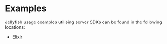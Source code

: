 # Examples

Jellyfish usage examples utilising server SDKs can be found in the following locations:
- [Elixir](https://github.com/jellyfish-dev/jellyfish/examples/README.md)
